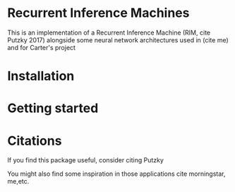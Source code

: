 # Recurrent Inference Machines

This is an implementation of a Recurrent Inference Machine (RIM, cite Putzky 2017) alongside 
some neural network architectures used in (cite me) and for Carter's project

# Installation

# Getting started

# Citations
If you find this package useful, consider citing
Putzky

You might also find some inspiration in those applications
cite morningstar, me,etc. 
